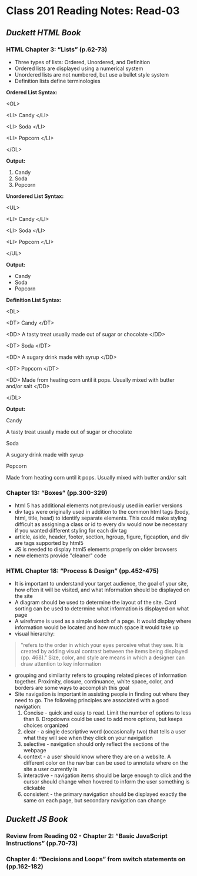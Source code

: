 
# Class 201 Reading Notes: Read-03


## ***Duckett HTML Book***

### HTML Chapter 3: “Lists” (p.62-73)

- Three types of lists: Ordered, Unordered, and Definition
- Ordered lists are displayed using a numerical system
- Unordered lists are not numbered, but use a bullet style system
- Definition lists define terminologies

**Ordered List Syntax:** 

&lt;OL&gt;

  &lt;LI&gt; Candy &lt;/LI&gt;
  
  &lt;LI&gt; Soda &lt;/LI&gt;
  
  &lt;LI&gt; Popcorn &lt;/LI&gt;
  
&lt;/OL&gt;

**Output:**

1. Candy
2. Soda
3. Popcorn

**Unordered List Syntax:** 

&lt;UL&gt;

  &lt;LI&gt; Candy &lt;/LI&gt;
  
  &lt;LI&gt; Soda &lt;/LI&gt;
  
  &lt;LI&gt; Popcorn &lt;/LI&gt;
  
&lt;/UL&gt;

**Output:**

- Candy
- Soda
- Popcorn


**Definition List Syntax:** 

&lt;DL&gt;

  &lt;DT&gt; Candy &lt;/DT&gt;
  
  &lt;DD&gt; A tasty treat usually made out of sugar or chocolate  &lt;/DD&gt;
  
  &lt;DT&gt; Soda &lt;/DT&gt;
  
  &lt;DD&gt; A sugary drink made with syrup  &lt;/DD&gt;
  
  &lt;DT&gt; Popcorn &lt;/DT&gt;
  
  &lt;DD&gt; Made from heating corn until it pops. Usually mixed with butter and/or salt  &lt;/DD&gt;
  
&lt;/DL&gt;

**Output:**

Candy

A tasty treat usually made out of sugar or chocolate 
   
Soda

A sugary drink made with syrup
  
Popcorn
  
Made from heating corn until it pops. Usually mixed with butter and/or salt

### Chapter 13: “Boxes” (pp.300-329)
- html 5 has additional elements not previously used in earlier versions
- div tags were originally used in addition to the common html tags (body, html, title, head) to identify separate elements. This could make styling difficult as assigning a class or id to every div would now be necessary if you wanted different styling for each div tag
- article, aside, header, footer, section, hgroup, figure, figcaption, and div are tags supported by html5
- JS is needed to display html5 elements properly on older browsers
- new elements provide "cleaner" code

### HTML Chapter 18: “Process & Design” (pp.452-475)
- It is important to understand your target audience, the goal of your site, how often it will be visited, and what information should be displayed on the site
- A diagram should be used to determine the layout of the site. Card sorting can be used to determine what information is displayed on what page
- A wireframe is used as a simple sketch of a page. It would display where information would be located and how much space it would take up
- visual hierarchy:
> "refers to the order in which your eyes perceive what they see. It is created by adding visual contrast between the items being displayed (pp. 468)."
Size, color, and style are means in which a designer can draw attention to key information
- grouping and similarity refers to grouping related pieces of information together. Proximity, closure, continuance, white space, color, and borders are some ways to accomplish this goal
- Site navigation is important in assisting people in finding out where they need to go. The following principles are associated with a good navigation:
  1. Concise - quick and easy to read. Limit the number of options to less than 8. Dropdowns could be used to add more options, but keeps choices organized
  2. clear - a single descriptive word (occasionally two) that tells a user what they will see when they click on your navigation
  3. selective - navigation should only reflect the sections of the webpage
  4. context - a user should know where they are on a website. A different color on the nav bar can be used to annotate where on the site a user currently is
  5. interactive - navigation items should be large enough to click and the cursor should change when hovered to inform the user something is clickable
  6. consistent - the primary navigation should be displayed exactly the same on each page, but secondary navigation can change

## *Duckett JS Book*

### Review from Reading 02 - Chapter 2: “Basic JavaScript Instructions” (pp.70-73)

### Chapter 4: “Decisions and Loops” from switch statements on (pp.162-182)

